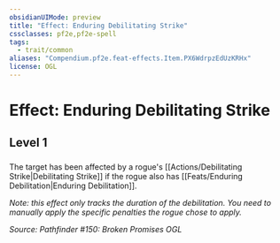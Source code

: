 ```yaml
---
obsidianUIMode: preview
title: "Effect: Enduring Debilitating Strike"
cssclasses: pf2e,pf2e-spell
tags:
  - trait/common
aliases: "Compendium.pf2e.feat-effects.Item.PX6WdrpzEdUzKRHx"
license: OGL
---
```

# Effect: Enduring Debilitating Strike
## Level 1
### 






The target has been affected by a rogue's [[Actions/Debilitating Strike|Debilitating Strike]] if the rogue also has [[Feats/Enduring Debilitation|Enduring Debilitation]].

_Note: this effect only tracks the duration of the debilitation. You need to manually apply the specific penalties the rogue chose to apply._

*Source: Pathfinder #150: Broken Promises*
*OGL*